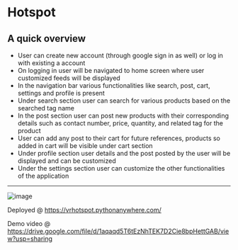 # Hotspot

## A quick overview
 - User can create new account (through google sign in as well) or log in with existing a account
 - On logging in user will be navigated to home screen where user customized feeds will be displayed
 - In the navigation bar various functionalities like search, post, cart, settings and profile is present 
 - Under search section user can search for various products based on the searched tag name
 - In the post section user can post new products with their corresponding details such as contact number, price, quantity, and related tag for the product
 - User can add any post to their cart for future references, products so added in cart will be visible under cart section
 - Under profile section user details and the post posted by the user will be displayed and can be customized
 - Under the settings section user can customize the other functionalities of the application

---

![image](https://user-images.githubusercontent.com/59509590/164874241-f6c0bc88-3075-4e9a-b0be-3e828624f7a4.png)



Deployed @ https://vrhotspot.pythonanywhere.com/

Demo video @ https://drive.google.com/file/d/1aqaqd5T6tEzNhTEK7D2Cie8bpHettGAB/view?usp=sharing
